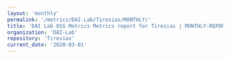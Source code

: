```yaml
---
layout: 'monthly'
permalink: '/metrics/DAI-Lab/Tiresias/MONTHLY/'
title: 'DAI Lab OSS Metrics Metrics report for Tiresias | MONTHLY-REPORT-2020-03-01'
organization: 'DAI-Lab'
repository: 'Tiresias'
current_date: '2020-03-01'
---
```

